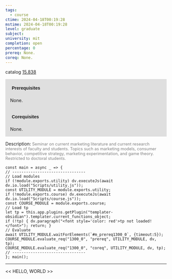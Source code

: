 ```yaml
---
tags:
  - course
ctime: 2024-04-18T00:19:28
mstime: 2024-04-18T00:19:28
level: graduate
subject: 
university: mit
completion: open
percentage: 0
prereq: None.
coreq: None.
---
```


catalog [15.838](http://student.mit.edu/catalog/m15c.html#15.838)

<span style="display: block; padding: 15px; background-color: rgb(100, 100, 100, 0.2);"><font id="m_prereq1300_0" style="display: block; font-family: Arial, sans-serif; font-weight: bold; padding: 5px">Prerequisites</font><br><span id="prereq1300_0">None.</span></span>
<span style="display: block; padding: 15px; background-color: rgb(100, 100, 100, 0.2);"><font id="m_coreq1300_0" style="display: block; font-family: Arial, sans-serif; font-weight: bold; padding: 5px">Corequisites</font><br><span id="coreq1300_0">None.</span></span>

<font style="">Description:</font>
<font style="color: grey; font-size: 0.8rem;">Seminar on current marketing literature and current research interests of faculty and students. Topics such as marketing models, consumer behavior, competitive strategy, marketing experimentation, and game theory. Restricted to doctoral students.</font>

```dataviewjs
const main = async _ => {
// --------------------------------
// Load modules
if (!module.exports.utility) dv.executeJs(await dv.io.load("Scripts/utility.js"));
const UTILITY_MODULE = module.exports.utility;
if (!module.exports.course) dv.executeJs(await dv.io.load("Scripts/course.js"));
const COURSE_MODULE = module.exports.course;
// Load tp
let tp = this.app.plugins.getPlugin("templater-obsidian").templater.current_functions_object;
if (!tp) { dv.paragraph("<font style='color: red'>tp not loaded!</font>"); return; }
// Evaluate
await UTILITY_MODULE.waitForElements(`#m_prereq1300_0`, {timeout:5});
COURSE_MODULE.evaluate_req("1300_0", "prereq", UTILITY_MODULE, dv, tp);
COURSE_MODULE.evaluate_req("1300_0", "coreq", UTILITY_MODULE, dv, tp);
// --------------------------------
}; main();
```

---

<< HELLO, WORLD >>
